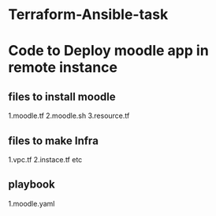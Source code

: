 # Terraform-Ansible-task

# Code to Deploy moodle app in remote instance
## files to install moodle
1.moodle.tf
2.moodle.sh
3.resource.tf

## files to make Infra
1.vpc.tf
2.instace.tf
etc

## playbook
1.moodle.yaml
